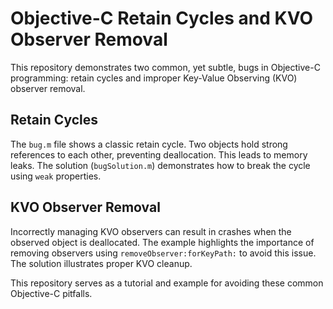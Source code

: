 # Objective-C Retain Cycles and KVO Observer Removal

This repository demonstrates two common, yet subtle, bugs in Objective-C programming: retain cycles and improper Key-Value Observing (KVO) observer removal.

## Retain Cycles
The `bug.m` file shows a classic retain cycle.  Two objects hold strong references to each other, preventing deallocation.  This leads to memory leaks. The solution (`bugSolution.m`) demonstrates how to break the cycle using `weak` properties.

## KVO Observer Removal
Incorrectly managing KVO observers can result in crashes when the observed object is deallocated.  The example highlights the importance of removing observers using `removeObserver:forKeyPath:` to avoid this issue. The solution illustrates proper KVO cleanup.

This repository serves as a tutorial and example for avoiding these common Objective-C pitfalls.